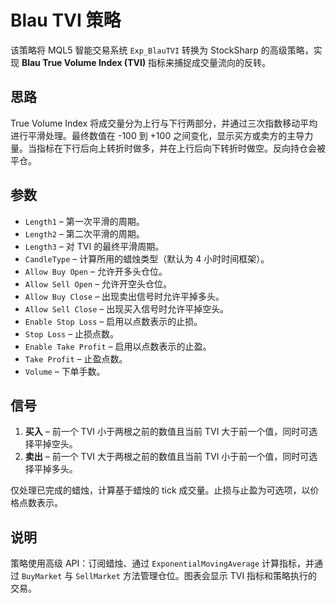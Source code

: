# Blau TVI 策略

该策略将 MQL5 智能交易系统 `Exp_BlauTVI` 转换为 StockSharp 的高级策略，实现 **Blau True Volume Index (TVI)** 指标来捕捉成交量流向的反转。

## 思路

True Volume Index 将成交量分为上行与下行两部分，并通过三次指数移动平均进行平滑处理。最终数值在 -100 到 +100 之间变化，显示买方或卖方的主导力量。当指标在下行后向上转折时做多，并在上行后向下转折时做空。反向持仓会被平仓。

## 参数

- `Length1` – 第一次平滑的周期。
- `Length2` – 第二次平滑的周期。
- `Length3` – 对 TVI 的最终平滑周期。
- `CandleType` – 计算所用的蜡烛类型（默认为 4 小时时间框架）。
- `Allow Buy Open` – 允许开多头仓位。
- `Allow Sell Open` – 允许开空头仓位。
- `Allow Buy Close` – 出现卖出信号时允许平掉多头。
- `Allow Sell Close` – 出现买入信号时允许平掉空头。
- `Enable Stop Loss` – 启用以点数表示的止损。
- `Stop Loss` – 止损点数。
- `Enable Take Profit` – 启用以点数表示的止盈。
- `Take Profit` – 止盈点数。
- `Volume` – 下单手数。

## 信号

1. **买入** – 前一个 TVI 小于两根之前的数值且当前 TVI 大于前一个值，同时可选择平掉空头。
2. **卖出** – 前一个 TVI 大于两根之前的数值且当前 TVI 小于前一个值，同时可选择平掉多头。

仅处理已完成的蜡烛，计算基于蜡烛的 tick 成交量。止损与止盈为可选项，以价格点数表示。

## 说明

策略使用高级 API：订阅蜡烛、通过 `ExponentialMovingAverage` 计算指标，并通过 `BuyMarket` 与 `SellMarket` 方法管理仓位。图表会显示 TVI 指标和策略执行的交易。
